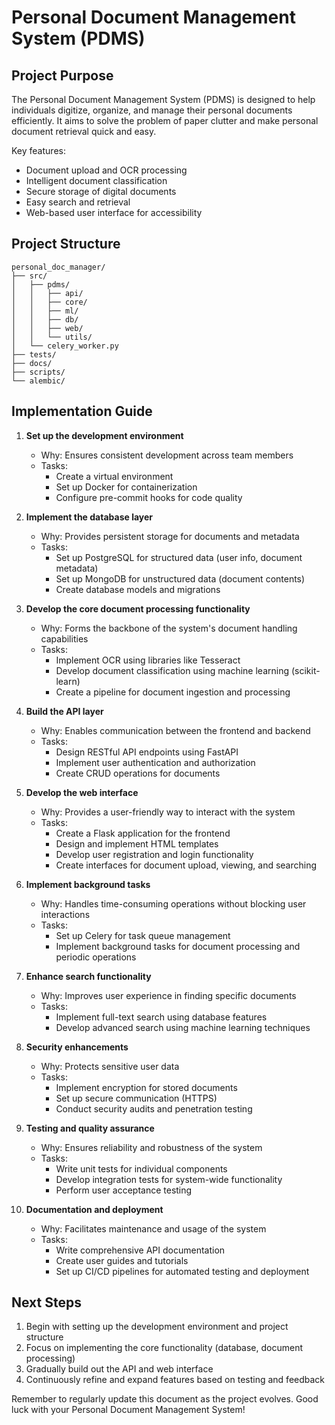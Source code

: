 # Personal Document Management System (PDMS)

## Project Purpose

The Personal Document Management System (PDMS) is designed to help individuals digitize, organize, and manage their personal documents efficiently. It aims to solve the problem of paper clutter and make personal document retrieval quick and easy.

Key features:
- Document upload and OCR processing
- Intelligent document classification
- Secure storage of digital documents
- Easy search and retrieval
- Web-based user interface for accessibility

## Project Structure

```
personal_doc_manager/
├── src/
│   ├── pdms/
│   │   ├── api/
│   │   ├── core/
│   │   ├── ml/
│   │   ├── db/
│   │   ├── web/
│   │   └── utils/
│   └── celery_worker.py
├── tests/
├── docs/
├── scripts/
└── alembic/
```

## Implementation Guide

1. **Set up the development environment**
   - Why: Ensures consistent development across team members
   - Tasks:
     - Create a virtual environment
     - Set up Docker for containerization
     - Configure pre-commit hooks for code quality

2. **Implement the database layer**
   - Why: Provides persistent storage for documents and metadata
   - Tasks:
     - Set up PostgreSQL for structured data (user info, document metadata)
     - Set up MongoDB for unstructured data (document contents)
     - Create database models and migrations

3. **Develop the core document processing functionality**
   - Why: Forms the backbone of the system's document handling capabilities
   - Tasks:
     - Implement OCR using libraries like Tesseract
     - Develop document classification using machine learning (scikit-learn)
     - Create a pipeline for document ingestion and processing

4. **Build the API layer**
   - Why: Enables communication between the frontend and backend
   - Tasks:
     - Design RESTful API endpoints using FastAPI
     - Implement user authentication and authorization
     - Create CRUD operations for documents

5. **Develop the web interface**
   - Why: Provides a user-friendly way to interact with the system
   - Tasks:
     - Create a Flask application for the frontend
     - Design and implement HTML templates
     - Develop user registration and login functionality
     - Create interfaces for document upload, viewing, and searching

6. **Implement background tasks**
   - Why: Handles time-consuming operations without blocking user interactions
   - Tasks:
     - Set up Celery for task queue management
     - Implement background tasks for document processing and periodic operations

7. **Enhance search functionality**
   - Why: Improves user experience in finding specific documents
   - Tasks:
     - Implement full-text search using database features
     - Develop advanced search using machine learning techniques

8. **Security enhancements**
   - Why: Protects sensitive user data
   - Tasks:
     - Implement encryption for stored documents
     - Set up secure communication (HTTPS)
     - Conduct security audits and penetration testing

9. **Testing and quality assurance**
   - Why: Ensures reliability and robustness of the system
   - Tasks:
     - Write unit tests for individual components
     - Develop integration tests for system-wide functionality
     - Perform user acceptance testing

10. **Documentation and deployment**
    - Why: Facilitates maintenance and usage of the system
    - Tasks:
      - Write comprehensive API documentation
      - Create user guides and tutorials
      - Set up CI/CD pipelines for automated testing and deployment

## Next Steps

1. Begin with setting up the development environment and project structure
2. Focus on implementing the core functionality (database, document processing)
3. Gradually build out the API and web interface
4. Continuously refine and expand features based on testing and feedback

Remember to regularly update this document as the project evolves. Good luck with your Personal Document Management System!
